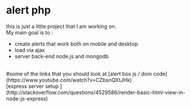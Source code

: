 # alert php
this is just a little project that I am working on.
<br />
My main goal is to :
  * create alerts that work both on mobile and desktop
  * load via ajax
  * server back-end node.js and mongodb
<br />
#some of the links that you should look at
[alert box js / dom code](https://www.youtube.com/watch?v=CZbsnQXtJHk)
<br />
[express server setup ](http://stackoverflow.com/questions/4529586/render-basic-html-view-in-node-js-express)
